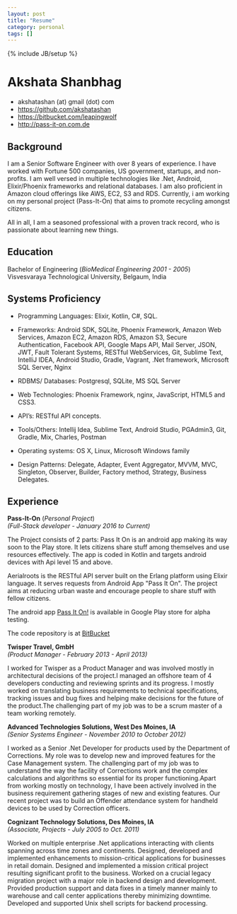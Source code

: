 ```yaml
---
layout: post
title: "Resume"
category: personal
tags: []
---
```

{% include JB/setup %}


# Akshata Shanbhag

 * akshatashan (at) gmail (dot) com
 * <https://github.com/akshatashan>
 * <https://bitbucket.com/leapingwolf>
 * <http://pass-it-on.com.de>


## Background

I am a Senior Software Engineer with over 8 years of experience. I have worked with Fortune 500 companies, US government, startups, and non-profits. I am well versed in multiple technologies like .Net, Android, Elixir/Phoenix frameworks and relational databases. I am also proficient in Amazon cloud offerings like AWS, EC2, S3 and RDS. Currently, i am working on my personal project (Pass-It-On) that aims to promote recycling amongst citizens.

All in all, I am a seasoned professional with a proven track record, who is passionate about learning new things. 


## Education

Bachelor of Engineering (*BioMedical Engineering 2001 - 2005*)                           
Visvesvaraya Technological University, Belgaum, India

## Systems Proficiency

* Programming Languages: Elixir, Kotlin, C#, SQL. 

* Frameworks: Android SDK, SQLite, Phoenix Framework, Amazon Web Services, Amazon EC2, Amazon RDS, Amazon S3, Secure Authentication, Facebook API, Google Maps API, Mail Server, JSON, JWT, Fault Tolerant Systems, RESTful WebServices, Git, Sublime Text, IntelliJ IDEA, Android Studio, Gradle, Vagrant, .Net framework, Microsoft SQL Server, Nginx  

* RDBMS/ Databases: Postgresql, SQLite, MS SQL Server 

* Web Technologies: Phoenix Framework, nginx, JavaScript, HTML5 and CSS3.

* API’s: RESTful API concepts.

* Tools/Others: Intellij Idea, Sublime Text, Android Studio, PGAdmin3, Git, Gradle, Mix, Charles, Postman

* Operating systems: OS X, Linux, Microsoft Windows family 

* Design Patterns: Delegate, Adapter, Event Aggregator, MVVM, MVC, Singleton, Observer, Builder, Factory method, Strategy, Business Delegates.


## Experience
**Pass-It-On** (*Personal Project*)                           
*(Full-Stack developer - January 2016 to Current)*

The Project consists of 2 parts: 
Pass It On is an android app making its way soon to the Play store. It lets citizens share stuff among themselves and use resources effectively. The app is coded in Kotlin and targets android devices with Api level 15 and above.

Aerialroots is the RESTful API server built on the Erlang platform using Elixir language. It serves requests from Android App "Pass It On". The project aims at reducing urban waste and encourage people to share stuff with fellow citizens.

The android app [Pass It On!](http://pass-it-on.com.de) is available in Google Play store for alpha testing.

The code repository is at [BitBucket](https://bitbucket.org/leapingwolf)


**Twisper Travel, GmbH**                           
*(Product Manager - February 2013 - April 2013)*

I worked for Twisper as a Product Manager and was involved mostly in architectural decisions of the project.I managed an offshore team of 4 developers conducting and reviewing sprints and its progress. I mostly worked on translating business requirements to technical specifications, tracking issues and bug fixes and helping make decisions for the future of the product.The challenging part of my job was to be a scrum master of a team working remotely. 

**Advanced Technologies Solutions, West Des Moines, IA**                           
*(Senior Systems Engineer - November 2010 to October 2012)*

I worked as a Senior .Net Developer for products used by the Department of Corrections.
My role was to develop new and improved features for the  Case Management system. The challenging part of my job was to understand the way the facility of Corrections work and the complex calculations and algorithms so essential for its proper functioning.Apart from working mostly on technology, I have been actively involved in the business requirement gathering stages of new and existing features. Our recent project was to build an Offender attendance system for handheld devices to be used by Correction officers.


**Cognizant Technology Solutions, Des Moines, IA**                           
*(Associate, Projects - July 2005 to Oct. 2011)*

Worked on multiple enterprise .Net applications interacting with clients spanning across time zones and continents. Designed, developed and implemented enhancements to mission-critical applications for businesses in retail domain. Designed and implemented a mission critical project resulting significant profit to the business. Worked on a crucial legacy migration project with a major role in backend design and development. Provided production support and data fixes in a timely manner mainly to warehouse and call center applications thereby minimizing downtime. Developed and supported Unix shell scripts for backend processing.



 

